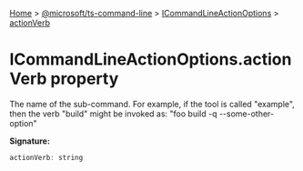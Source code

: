 [Home](./index) &gt; [@microsoft/ts-command-line](ts-command-line.md) &gt; [ICommandLineActionOptions](ts-command-line.icommandlineactionoptions.md) &gt; [actionVerb](ts-command-line.icommandlineactionoptions.actionverb.md)

# ICommandLineActionOptions.actionVerb property

The name of the sub-command. For example, if the tool is called "example", then the verb "build" might be invoked as: "foo build -q --some-other-option"

**Signature:**
```javascript
actionVerb: string
```
